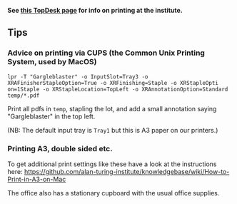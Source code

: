 **See [this TopDesk page](https://turingcomplete.topdesk.net/tas/public/ssp/content/detail/service?unid=e0855f770c4d4f49850780d75a33b068) for info on printing at the institute.**

## Tips

### Advice on printing via CUPS (the Common Unix Printing System, used by MacOS)

```
lpr -T "Gargleblaster" -o InputSlot=Tray3 -o XRAFinisherStapleOption=True -o XRFinishing=Staple -o XRStapleOpti
on=1Staple -o XRStapleLocation=TopLeft -o XRAnnotationOption=Standard temp/*.pdf
```

Print all pdfs in `temp`, stapling the lot, and add a small annotation saying "Gargleblaster" in the top left.

(NB: The default input tray is `Tray1` but this is A3 paper on our printers.)

### Printing A3, double sided etc.

To get additional print settings like these have a look at the instructions here:
https://github.com/alan-turing-institute/knowledgebase/wiki/How-to-Print-in-A3-on-Mac

The office also has a stationary cupboard with the usual office supplies.
